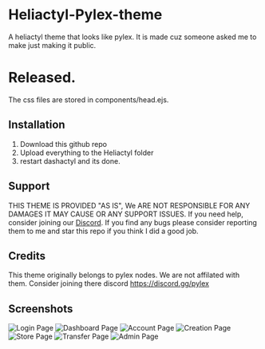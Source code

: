 # Heliactyl-Pylex-theme
A heliactyl theme that looks like pylex. It is made cuz someone asked me to make just making it public.

# Released.
The css files are stored in components/head.ejs.

## Installation
1. Download this github repo
2. Upload everything to the Heliactyl folder
3. restart dashactyl and its done.

## Support

THIS THEME IS PROVIDED "AS IS", We ARE NOT RESPONSIBLE FOR ANY DAMAGES IT MAY CAUSE OR ANY SUPPORT ISSUES. If you need help, consider joining our [Discord](https://discord.gg/d3eACkqyyT).
If you find any bugs please consider reporting them to me and star this repo if you think I did a good job.

## Credits

This theme originally belongs to pylex nodes. We are not affilated with them. Consider joining there discord https://discord.gg/pylex

## Screenshots

![Login Page](https://media.discordapp.net/attachments/838372326071861334/1094578286354518046/image.png)
![Dashboard Page](https://media.discordapp.net/attachments/838372326071861334/1094578286576803930/image.png)
![Account Page](https://media.discordapp.net/attachments/838372326071861334/1094578287071739904/image.png)
![Creation Page](https://media.discordapp.net/attachments/838372326071861334/1094578287071739904/image.png)
![Store Page](https://media.discordapp.net/attachments/838372326071861334/1094578287310819348/image.png)
![Transfer Page](https://media.discordapp.net/attachments/838372326071861334/1094578287507939418/image.png)
![Admin Page](https://media.discordapp.net/attachments/838372326071861334/1094578287734439998/image.png)

